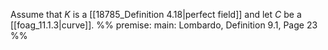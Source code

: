  Assume that $K$ is a [[18785_Definition 4.18|perfect field]] and let $C$ be a [[foag_11.1.3|curve]].
 %%
premise: 
main: Lombardo, Definition 9.1, Page 23
%%